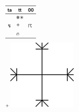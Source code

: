 | ta       | tt               | 00       |
| -------- | ---------------- | -------- |
|          | &#x2744;&#x2733; |          |
| &#x21AF; | &#x1F7C7;        | &#x2608; |
|          | &#x1F525;        |          |

&#x1F7C8;
![octofrost](/quotes/octarine%20frost.svg)